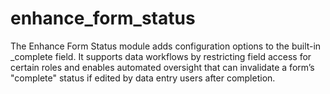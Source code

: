 # enhance_form_status
The Enhance Form Status module adds configuration options to the built-in _complete field. It supports data workflows by restricting field access for certain roles and enables automated oversight that can invalidate a form’s "complete" status if edited by data entry users after completion.

